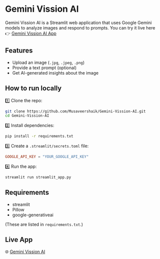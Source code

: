 # Gemini Vission AI

Gemini Vission AI is a Streamlit web application that uses Google Gemini models to analyze images and respond to prompts.
You can try it live here 👉 [Gemini Vission AI App](https://gemini-vission.streamlit.app/)

## Features

* Upload an image (`.jpg`, `.jpeg`, `.png`)
* Provide a text prompt (optional)
* Get AI-generated insights about the image

## How to run locally

1️⃣ Clone the repo:

```bash
git clone https://github.com/Musaveershaik/Gemini-Vission-AI.git
cd Gemini-Vission-AI
```

2️⃣ Install dependencies:

```bash
pip install -r requirements.txt
```

3️⃣ Create a `.streamlit/secrets.toml` file:

```toml
GOOGLE_API_KEY = "YOUR_GOOGLE_API_KEY"
```

4️⃣ Run the app:

```bash
streamlit run streamlit_app.py
```

## Requirements

* streamlit
* Pillow
* google-generativeai

(These are listed in `requirements.txt`.)

## Live App

🌐 [Gemini Vission AI](https://gemini-vission.streamlit.app/)
